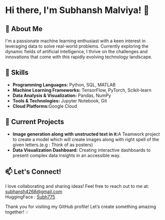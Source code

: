 <h1>Hi there, I'm Subhansh Malviya! 👋</h1>

<h2>🚀 About Me</h2>
<p>
    I'm a passionate machine learning enthusiast with a keen interest in leveraging data to solve real-world problems. Currently exploring the dynamic fields of artificial intelligence, I thrive on the challenges and innovations that come with this rapidly evolving technology landscape.
</p>

<h2>🔧 Skills</h2>
<ul>
    <li><strong>Programming Languages:</strong> Python, SQL, MATLAB</li>
    <li><strong>Machine Learning Frameworks:</strong> TensorFlow, PyTorch, Scikit-learn</li>
    <li><strong>Data Analysis & Visualization:</strong> Pandas, NumPy </li>
    <li><strong>Tools & Technologies:</strong> Jupyter Notebook, Git</li>
    <li><strong>Cloud Platforms:</strong>Google Cloud</li>
</ul>

<h2>🌱 Current Projects</h2>
<ul>
    <li><strong>Image generation along with unstructed text in it:</strong>A Teamwork project to create a model which will create images along with right spell of the given letters.(e.g : Think of as posters)</li>
    <li><strong>Data Visualization Dashboard:</strong> Creating interactive dashboards to present complex data insights in an accessible way.</li>
</ul>

<h2>📫 Let's Connect!</h2>
<p>
    I love collaborating and sharing ideas! Feel free to reach out to me at: <a href="subhansh4268@gmail.com">subhansh4268@gmail.com</a><br>
    HuggingFace : <a href=https://huggingface.co/Subh775>Subh775</a>

</p>

<p>Thank you for visiting my GitHub profile! Let’s create something amazing together! 💡</p>
